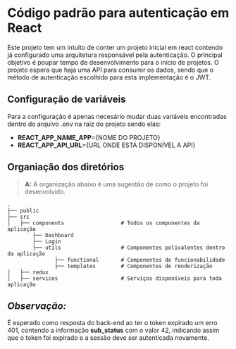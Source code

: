 # Código padrão para autenticação em React

Este projeto tem um intuíto de conter um projeto inicial em react contendo já configurado uma arquitetura responsável pela autenticação. O principal objetivo é poupar tempo de desenvolvimento para o início de projetos. O projeto espera que haja uma API para consumir os dados, sendo que o método de autenticação escolhido para esta implementação é o JWT. 

## Configuração de variáveis

Para a configuração é apenas necesário mudar duas variáveis encontradas dentro do arquivo .env na raiz do projeto sendo elas:

- **REACT_APP_NAME_APP**={NOME DO PROJETO}
- **REACT_APP_API_URL**={URL ONDE ESTÁ DISPONÍVEL A API}

## Organiação dos diretórios

> **A:** A organização abaixo é uma sugestão de como o projeto foi desenvolvido.

    .
    ├── public
    ├── src                    
    │   ├── components                  # Todos os componentes da aplicação
            ├── Dashboard
            ├── Login 
            ├── utils                   # Componentes polivalentes dentro da aplicação
                   ├── functional       # Componentes de funcionabilidade 
                   ├── templates        # Componentes de renderização 
    │   ├── redux         
    │   ├── services                    # Serviços disponíveis para toda aplicação             

## *Observação:*
É esperado como resposta do back-end ao ter o token expirado um erro 401, contendo a informação **sub_status** com o valor 42, indicando assim que o token foi expirado e a sessão deve ser autenticada novamente.